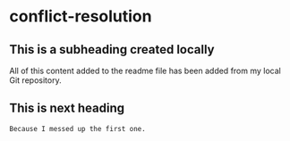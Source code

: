# conflict-resolution

## This is a subheading created locally

  All of this content added to the readme file has been added from my local Git repository.

## This is next heading
    
    Because I messed up the first one.